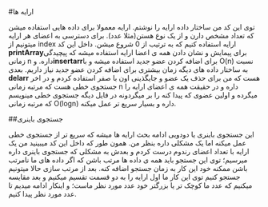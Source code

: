 #ارایه ها

توی این کد من ساختار داده ارایه را نوشتم.
ارایه معمولا برای داده هایی استفاده میشن که تعداد مشخص دارن و از یک نوع هستن(مثلا عدد).
برای دسترسی به اعضای هر ارایه میتونیم از index ارایه استفاده کنیم که به ترتیب از 0 شروع میشن.
داخل این کد **printArray**برای پیمایش و نشان دادن همه ی اعضا ارایه استفاده میشه که پیچیدگی زمانی n داره.
و**insertarr**برای اضافه کردن عضو جدید استفاده میشه و با O(n) نسبت به ساختار داده های دیگه زمان بیشتری برای اضافه کردن عضو جدید نیاز داریم.
بعدی **delarr** هست که من برای حذف یک عضو و جایگذینی اون با صفر استفاده کردم 
و در اخر جستجوی خطی هست که مرتبه زمانی n داره و در حقیقت همه ی اعضای ارایه را میگرده و اولین عضوی که پیدا کنه را بر میگردونه 
در فایل دیگه جستجوی خطی مینویسم که مرتبه زمانی O(logn) داره و بسیار سریع تر عمل میکنه.

##جستجوی باینری

 این جستجوی باینری یا دودویی ادامه بحث ارایه ها میشه که سریع تر از جستجوی خطی عمل میکنه اما یک مشکلی داره بنظر من.
همون طور که داخل این کد میبینید من یک ارایه با تعداد اعضای رندوم درست کردم و بعدش به مشکلی که جستجوی باینری داره میرسیم؛ توی این جستجو باید همه ی داده ها مرتب باشن که اگر داده های ما نامرتب باشن ممکنه خود این کار به زمان جستجو اضافه کنه.
بعد از مرتب سازی حالا میتونیم جستجو کنیم توی این کار ما اول ارایه را به دو قسمت تقسیم میکنیم و بعد مقایسه میکنیم که عدد ما کوچک تر یا بزرگتر خود عدد مورد نظر ماست؛ و اینکار ادامه میدیم تا عدد مورد نظر پیدا کنیم.


